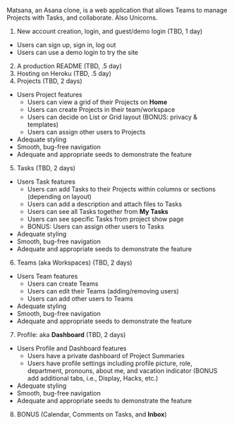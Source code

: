 Matsana, an Asana clone, is a web application that allows Teams to manage Projects with Tasks, and collaborate. Also Unicorns.

1. New account creation, login, and guest/demo login (TBD, 1 day)
  * Users can sign up, sign in, log out
  * Users can use a demo login to try the site
2. A production README (TBD, .5 day)
3. Hosting on Heroku (TBD, .5 day)
4. Projects (TBD, 2 days)
  * Users Project features
      * Users can view a grid of their Projects on **Home**
      * Users can create Projects in their team/workspace
      * Users can decide on List or Grid layout (BONUS: privacy & templates)
      * Users can assign other users to Projects
  * Adequate styling
  * Smooth, bug-free navigation
  * Adequate and appropriate seeds to demonstrate the feature
5. Tasks (TBD, 2 days)
  * Users Task features
    * Users can add Tasks to their Projects within columns or sections (depending on layout)
    * Users can add a description and attach files to Tasks
    * Users can see all Tasks together from **My Tasks**
    * Users can see specific Tasks from project show page
    * BONUS: Users can assign other users to Tasks
  * Adequate styling
  * Smooth, bug-free navigation
  * Adequate and appropriate seeds to demonstrate the feature
6. Teams (aka Workspaces) (TBD, 2 days)
  * Users Team features
    * Users can create Teams
    * Users can edit their Teams (adding/removing users)
    * Users can add other users to Teams
  * Adequate styling
  * Smooth, bug-free navigation
  * Adequate and appropriate seeds to demonstrate the feature
7. Profile: aka **Dashboard** (TBD, 2 days)
  * Users Profile and Dashboard features
    * Users have a private dashboard of Project Summaries
    * Users have profile settings including profile picture, role, department, pronouns, about me, and vacation indicator (BONUS add additional tabs, i.e., Display, Hacks, etc.)
  * Adequate styling
  * Smooth, bug-free navigation
  * Adequate and appropriate seeds to demonstrate the feature
8. BONUS (Calendar, Comments on Tasks, and **Inbox**)
